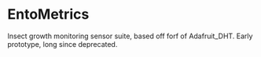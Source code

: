 # EntoMetrics
Insect growth monitoring sensor suite, based off forf of Adafruit_DHT. Early prototype, long since deprecated.
